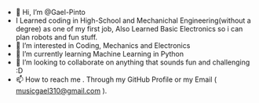 - 👋 Hi, I’m @Gael-Pinto
- I Learned coding in High-School and Mechanichal Engineering(without a degree) as one of my first job, Also Learned Basic Electronics so i can plan robots and fun stuff.
- 👀 I’m interested in Coding, Mechanics and Electronics
- 🌱 I’m currently learning Machine Learning in Python
- 💞️ I’m looking to collaborate on anything that sounds fun and challenging :D
- 📫 How to reach me . Through my GitHub Profile or my Email ( musicgael310@gmail.com ).

<!---
Gael-Pinto/Gael-Pinto is a ✨ special ✨ repository because its `README.md` (this file) appears on your GitHub profile.
You can click the Preview link to take a look at your changes.
--->
